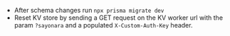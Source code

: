 - After schema changes run `npx prisma migrate dev` 
- Reset KV store by sending a GET request on the KV worker url with the param `?sayonara` and a populated `X-Custom-Auth-Key` header.


<!-- > TODO: Write high level flow of the data and logic -->

<!-- ## Verification
- User registers
- Generate a new verification token using the email they used to register
- Send verification token to that email
- Inside the email send the route '/auth/new-verification'
- Add that route to the public route
- That route renders the new verification form
- Inside that page, use the search params to fetch the token -->